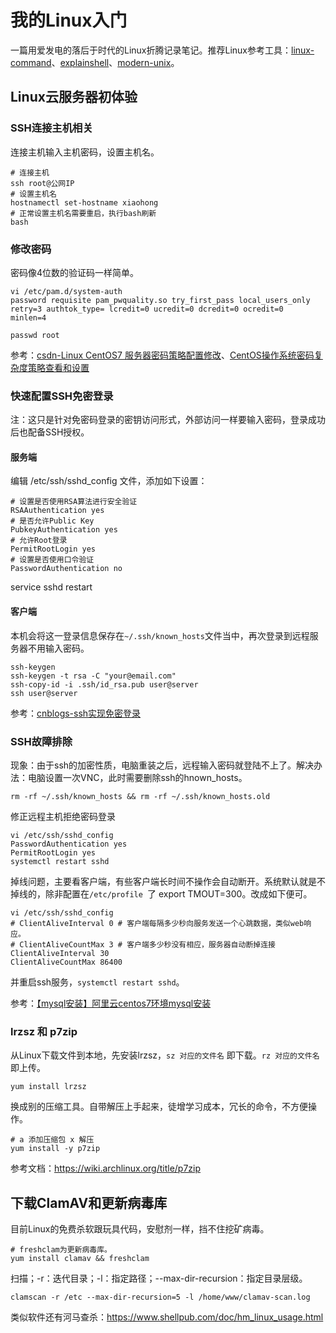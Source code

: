 # 我的Linux入门

一篇用爱发电的落后于时代的Linux折腾记录笔记。推荐Linux参考工具：[linux-command](https://wangchujiang.com/linux-command/)、[explainshell](https://www.explainshell.com)、[modern-unix](https://github.com/ibraheemdev/modern-unix)。

## Linux云服务器初体验

### SSH连接主机相关

连接主机输入主机密码，设置主机名。

``` 
# 连接主机
ssh root@公网IP
# 设置主机名
hostnamectl set-hostname xiaohong
# 正常设置主机名需要重启，执行bash刷新
bash
````

### 修改密码

密码像4位数的验证码一样简单。

```
vi /etc/pam.d/system-auth
password requisite pam_pwquality.so try_first_pass local_users_only retry=3 authtok_type= lcredit=0 ucredit=0 dcredit=0 ocredit=0  minlen=4
```

```
passwd root
```

参考：[csdn-Linux CentOS7 服务器密码策略配置修改](https://blog.csdn.net/Ahuuua/article/details/125333088)、[CentOS操作系统密码复杂度策略查看和设置](https://www.cnblogs.com/wwwcf1982603555/p/15560277.html)


### 快速配置SSH免密登录

注：这只是针对免密码登录的密钥访问形式，外部访问一样要输入密码，登录成功后也配备SSH授权。

#### 服务端

编辑 /etc/ssh/sshd_config 文件，添加如下设置：

```
# 设置是否使用RSA算法进行安全验证
RSAAuthentication yes
# 是否允许Public Key 
PubkeyAuthentication yes
# 允许Root登录
PermitRootLogin yes
# 设置是否使用口令验证
PasswordAuthentication no
```
service sshd restart

#### 客户端

本机会将这一登录信息保存在`~/.ssh/known_hosts`文件当中，再次登录到远程服务器不用输入密码。

```
ssh-keygen
ssh-keygen -t rsa -C "your@email.com"
ssh-copy-id -i .ssh/id_rsa.pub user@server
ssh user@server
```

参考：[cnblogs-ssh实现免密登录](https://www.cnblogs.com/hongdada/p/13045121.html)


### SSH故障排除

现象：由于ssh的加密性质，电脑重装之后，远程输入密码就登陆不上了。解决办法：电脑设置一次VNC，此时需要删除ssh的hnown_hosts。

```
rm -rf ~/.ssh/known_hosts && rm -rf ~/.ssh/known_hosts.old
```

修正远程主机拒绝密码登录

```
vi /etc/ssh/sshd_config
PasswordAuthentication yes
PermitRootLogin yes
systemctl restart sshd
```

掉线问题，主要看客户端，有些客户端长时间不操作会自动断开。系统默认就是不掉线的，除非配置在`/etc/profile `了 export TMOUT=300。改成如下便可。

```
vi /etc/ssh/sshd_config
# ClientAliveInterval 0 # 客户端每隔多少秒向服务发送一个心跳数据，类似web响应。
# ClientAliveCountMax 3 # 客户端多少秒没有相应，服务器自动断掉连接 
ClientAliveInterval 30
ClientAliveCountMax 86400
```

并重启ssh服务，`systemctl restart sshd`。

参考：[【mysql安装】阿里云centos7环境mysql安装](https://blog.csdn.net/b_ingram/article/details/122396363)


### lrzsz 和 p7zip

从Linux下载文件到本地，先安装lrzsz，`sz 对应的文件名` 即下载。`rz 对应的文件名` 即上传。

```
yum install lrzsz
```

换成别的压缩工具。自带解压上手起来，徒增学习成本，冗长的命令，不方便操作。

```
# a 添加压缩包 x 解压
yum install -y p7zip
```

参考文档：https://wiki.archlinux.org/title/p7zip

## 下载ClamAV和更新病毒库

目前Linux的免费杀软跟玩具代码，安慰剂一样，挡不住挖矿病毒。

```
# freshclam为更新病毒库。
yum install clamav && freshclam
```

扫描；-r：迭代目录；-l：指定路径；--max-dir-recursion：指定目录层级。

```
clamscan -r /etc --max-dir-recursion=5 -l /home/www/clamav-scan.log
```

类似软件还有河马查杀：https://www.shellpub.com/doc/hm_linux_usage.html
